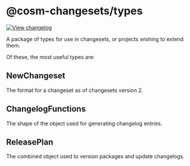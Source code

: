 # @cosm-changesets/types

[![View changelog](https://img.shields.io/badge/changelogs.xyz-Explore%20Changelog-brightgreen)](https://changelogs.xyz/@cosm-changesets/types)

A package of types for use in changesets, or projects wishing to extend them.

Of these, the most useful types are:

## NewChangeset

The format for a changeset as of changesets version 2.

## ChangelogFunctions

The shape of the object used for generating changelog entries.

## ReleasePlan

The combined object used to version packages and update changelogs.
